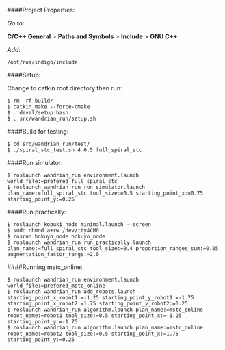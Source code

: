 ####Project Properties:


_Go to_: 

__C/C++ General__ > __Paths and Symbols__ > __Include__ > __GNU C++__

_Add_:

 `/opt/ros/indigo/include`
 
####Setup:

Change to catkin root directory then run:

    $ rm -rf build/
    $ catkin_make --force-cmake
    $ . devel/setup.bash
    $ . src/wandrian_run/setup.sh

####Build for testing:

    $ cd src/wandrian_run/test/
    $ ./spiral_stc_test.sh 4 0.5 full_spiral_stc

####Run simulator:

    $ roslaunch wandrian_run environment.launch world_file:=prefered_full_spiral_stc
    $ roslaunch wandrian_run run_simulator.launch plan_name:=full_spiral_stc tool_size:=0.5 starting_point_x:=0.75 starting_point_y:=0.25

####Run practically:

    $ roslaunch kobuki_node minimal.launch --screen
    $ sudo chmod a+rw /dev/ttyACM0
    $ rosrun hokuyo_node hokuyo_node
    $ roslaunch wandrian_run run_practically.launch plan_name:=full_spiral_stc tool_size:=0.4 proportion_ranges_sum:=0.05 augmentation_factor_range:=2.0

####Running mstc_online:

    $ roslaunch wandrian_run environment.launch world_file:=prefered_mstc_online
    $ roslaunch wandrian_run add_robots.launch starting_point_x_robot1:=-1.25 starting_point_y_robot1:=-1.75 starting_point_x_robot2:=1.75 starting_point_y_robot2:=0.25
    $ roslaunch wandrian_run algorithm.launch plan_name:=mstc_online robot_name:=robot1 tool_size:=0.5 starting_point_x:=-1.25 starting_point_y:=-1.75
    $ roslaunch wandrian_run algorithm.launch plan_name:=mstc_online robot_name:=robot2 tool_size:=0.5 starting_point_x:=1.75 starting_point_y:=0.25
